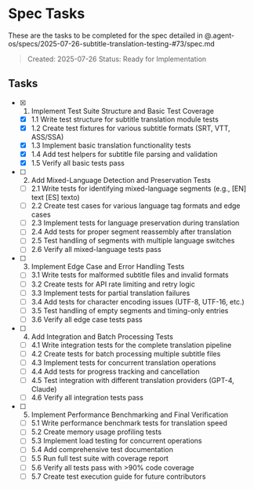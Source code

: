 # Spec Tasks

These are the tasks to be completed for the spec detailed in @.agent-os/specs/2025-07-26-subtitle-translation-testing-#73/spec.md

> Created: 2025-07-26
> Status: Ready for Implementation

## Tasks

- [x] 1. Implement Test Suite Structure and Basic Test Coverage
  - [x] 1.1 Write test structure for subtitle translation module tests
  - [x] 1.2 Create test fixtures for various subtitle formats (SRT, VTT, ASS/SSA)
  - [x] 1.3 Implement basic translation functionality tests
  - [x] 1.4 Add test helpers for subtitle file parsing and validation
  - [x] 1.5 Verify all basic tests pass

- [ ] 2. Add Mixed-Language Detection and Preservation Tests
  - [ ] 2.1 Write tests for identifying mixed-language segments (e.g., [EN] text [ES] texto)
  - [ ] 2.2 Create test cases for various language tag formats and edge cases
  - [ ] 2.3 Implement tests for language preservation during translation
  - [ ] 2.4 Add tests for proper segment reassembly after translation
  - [ ] 2.5 Test handling of segments with multiple language switches
  - [ ] 2.6 Verify all mixed-language tests pass

- [ ] 3. Implement Edge Case and Error Handling Tests
  - [ ] 3.1 Write tests for malformed subtitle files and invalid formats
  - [ ] 3.2 Create tests for API rate limiting and retry logic
  - [ ] 3.3 Implement tests for partial translation failures
  - [ ] 3.4 Add tests for character encoding issues (UTF-8, UTF-16, etc.)
  - [ ] 3.5 Test handling of empty segments and timing-only entries
  - [ ] 3.6 Verify all edge case tests pass

- [ ] 4. Add Integration and Batch Processing Tests
  - [ ] 4.1 Write integration tests for the complete translation pipeline
  - [ ] 4.2 Create tests for batch processing multiple subtitle files
  - [ ] 4.3 Implement tests for concurrent translation operations
  - [ ] 4.4 Add tests for progress tracking and cancellation
  - [ ] 4.5 Test integration with different translation providers (GPT-4, Claude)
  - [ ] 4.6 Verify all integration tests pass

- [ ] 5. Implement Performance Benchmarking and Final Verification
  - [ ] 5.1 Write performance benchmark tests for translation speed
  - [ ] 5.2 Create memory usage profiling tests
  - [ ] 5.3 Implement load testing for concurrent operations
  - [ ] 5.4 Add comprehensive test documentation
  - [ ] 5.5 Run full test suite with coverage report
  - [ ] 5.6 Verify all tests pass with >90% code coverage
  - [ ] 5.7 Create test execution guide for future contributors